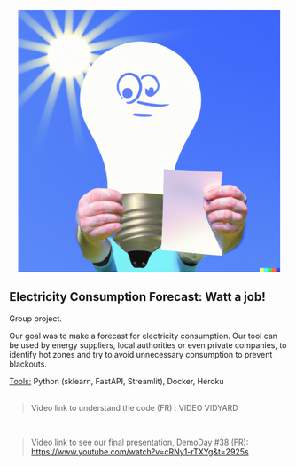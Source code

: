 <p align="center">
  <img src='img1.png'>
</p>

## Electricity Consumption Forecast: Watt a job!

Group project.

Our goal was to make a forecast for electricity consumption. Our tool can be used by energy suppliers, local authorities or even private companies, to identify hot zones and try to avoid unnecessary consumption to prevent blackouts.


<ins> Tools:</ins> Python (sklearn, FastAPI, Streamlit), Docker, Heroku
<br>
<br>

> Video link to understand the code (FR) :  VIDEO VIDYARD
<br>

> Video link to see our final presentation, DemoDay #38 (FR): https://www.youtube.com/watch?v=cRNy1-rTXYg&t=2925s